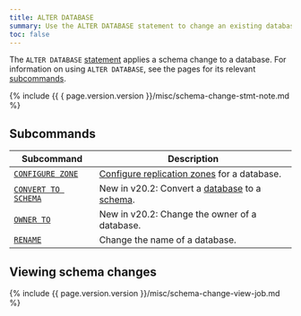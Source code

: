 ```yaml
---
title: ALTER DATABASE
summary: Use the ALTER DATABASE statement to change an existing database.
toc: false
---
```


The `ALTER DATABASE` [statement](sql-statements.html) applies a schema change to a database. For information on using `ALTER DATABASE`, see the pages for its relevant [subcommands](#subcommands).

{%  include {{ { page.version.version  }}/misc/schema-change-stmt-note.md %}

## Subcommands

Subcommand | Description
-----------|------------
[`CONFIGURE ZONE`](configure-zone.html) | [Configure replication zones](configure-replication-zones.html) for a database.
[`CONVERT TO SCHEMA`](convert-to-schema.html) | <span class="version-tag">New in v20.2</span>: Convert a [database](create-database.html) to a [schema](sql-name-resolution.html).
[`OWNER TO`](owner-to.html) | <span class="version-tag">New in v20.2</span>: Change the owner of a database.
[`RENAME`](rename-database.html) | Change the name of a database.

## Viewing schema changes

{%  include {{  page.version.version  }}/misc/schema-change-view-job.md %}
